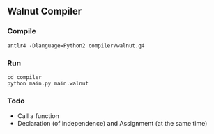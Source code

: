 ## Walnut Compiler

### Compile

```console
antlr4 -Dlanguage=Python2 compiler/walnut.g4
```

### Run

```console
cd compiler
python main.py main.walnut
```

### Todo

* Call a function
* Declaration (of independence) and Assignment (at the same time)
